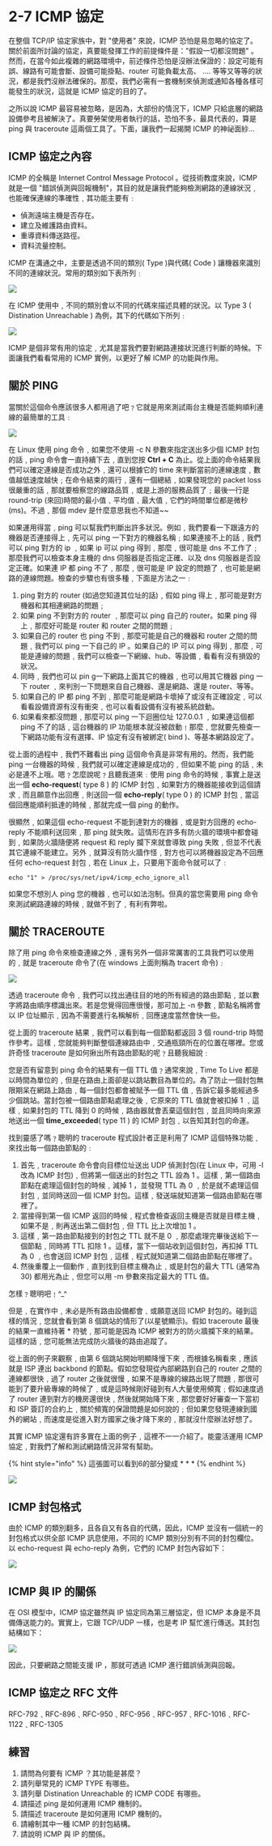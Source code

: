 # 2-7 ICMP 協定

在整個 TCP/IP 協定家族中，對 "使用者" 來說，ICMP 恐怕是易忽略的協定了。關於前面所討論的協定，真要能發揮工作的前提條件是："假設一切都沒問題" 。然而，在當今如此複雜的網路環境中，前述條件恐怕是沒辦法保證的：設定可能有誤、線路有可能會斷、設備可能掛點、router 可能負載太高、 .... 等等又等等的狀況，都是我們沒辦法確保的。那麼，我們必需有一套機制來偵測或通知各種各樣可能發生的狀況，這就是 ICMP 協定的目的了。

之所以說 ICMP 最容易被忽略，是因為，大部份的情況下，ICMP 只給底層的網路設備參考且被解決了。真要勞架使用者執行的話，恐怕不多，最具代表的，算是 ping 與 traceroute 這兩個工具了。下面，讓我們一起揭開 ICMP 的神祕面紗...

## **ICMP 協定之內容**

ICMP 的全稱是 Internet Control Message Protocol 。從技術教度來說，ICMP 就是一個 "錯誤偵測與回報機制"，其目的就是讓我們能夠檢測網路的連線狀況﹐也能確保連線的準確性﹐其功能主要有﹕

* 偵測遠端主機是否存在。
* 建立及維護路由資料。
* 重導資料傳送路徑。
* 資料流量控制。

ICMP 在溝通之中，主要是透過不同的類別\( Type \)與代碼\( Code \) 讓機器來識別不同的連線狀況。常用的類別如下表所列﹕

![](../.gitbook/assets/2-7_1.png)

在 ICMP 使用中﹐不同的類別會以不同的代碼來描述具體的狀況。以 Type 3 \( Distination Unreachable \) 為例，其下的代碼如下所列﹕

![](../.gitbook/assets/2-7_2.png)

  
ICMP 是個非常有用的協定﹐尤其是當我們要對網路連接狀況進行判斷的時候。下面讓我們看看常用的 ICMP 實例，以更好了解 ICMP 的功能與作用。

## **關於 PING**

當關於這個命令應該很多人都用過了吧﹖它就是用來測試兩台主機是否能夠順利連線的最簡單的工具﹕

![](../.gitbook/assets/2-7_3.png)

在 Linux 使用 ping 命令﹐如果您不使用 -c N 參數來指定送出多少個 ICMP 封包的話﹐ping 命令會一直持續下去﹐直到您按 **Ctrl + C** 為止。從上面的命令結果我們可以確定連線是否成功之外﹐還可以根據它的 time 來判斷當前的連線速度﹐數值越低速度越快﹔在命令結束的兩行﹐還有一個總結﹐如果發現您的 packet loss 很嚴重的話﹐那就要檢察您的線路品質﹐或是上游的服務品質了﹔最後一行是 round-trip \(來回\)時間的最小值﹑平均值﹑最大值﹐它們的時間單位都是微秒 \(ms\)。不過﹐那個 mdev 是什麼意思我也不知道~~

如果運用得當﹐ping 可以幫我們判斷出許多狀況。例如﹐我們要看一下跟遠方的機器是否連接得上﹐先可以 ping 一下對方的機器名稱﹔如果連接不上的話﹐我們可以 ping 對方的 ip ﹐如果 ip 可以 ping 得到﹐那麼﹐很可能是 dns 不工作了﹔那麼我們可以檢查本身主機的 dns 伺服器是否指定正確、以及 dns 伺服器是否設定正確。如果連 IP 都 ping 不了﹐那麼﹐很可能是 IP 設定的問題了﹐也可能是網路的連線問題。檢查的步驟也有很多種﹐下面是方法之一﹕

1. ping 對方的 router \(如過您知道其位址的話\)﹐假如 ping 得上﹐那可能是對方機器和其相連網路的問題﹔
2. 如果 ping 不到對方的 router ﹐那麼可以 ping 自己的 router。如果 ping 得上﹐那麼好可能是 router 和 router 之間的問題﹔
3. 如果自己的 router 也 ping 不到﹐那麼可能是自己的機器和 router 之間的問題﹐我們可以 ping 一下自己的 IP 。如果自己的 IP 可以 ping 得到﹐那麼﹐可能是連線的問題﹐我們可以檢查一下網線、hub、等設備﹐看看有沒有損毀的狀況。
4. 同時﹐我們也可以 pin g一下網路上面其它的機器﹐也可以用其它機器 ping 一下 router ﹐來判別一下問題來自自己機器、還是網路、還是 router、等等。
5. 如果自己的 IP 都 ping 不到﹐那麼可能是網路卡壞掉了或沒有正確設定﹐可以看看設備資源有沒有衝突﹐也可以看看設備有沒有被系統啟動。
6. 如果看來都沒問題﹐那麼可以 ping 一下迴圈位址 127.0.0.1 ﹐如果連這個都 ping 不了的話﹐這台機器的 IP 功能根本就沒被啟動﹗那麼﹐您就要先檢查一下網路功能有沒有選擇、IP 協定有沒有被綁定\( bind \)、等基本網路設定了。

從上面的過程中﹐我們不難看出 ping 這個命令真是非常有用的。然而，我們能 ping 一台機器的時候﹐我們就可以確定連線是成功的﹐但如果不能 ping 的話﹐未必是連不上哦。嗯﹖怎麼說呢﹖且聽我道來﹕使用 ping 命令的時候﹐事實上是送出一個 **echo-request**\( type 8 \) 的 ICMP 封包﹐如果對方的機器能接收到這個請求﹐而且願意作出回應﹐則送回一個 **echo-reply**\( type 0 \) 的 ICMP 封包﹐當這個回應能順利抵達的時候﹐那就完成一個 ping 的動作。

很顯然﹐如果這個 echo-request 不能到達對方的機器﹐或是對方回應的 echo-reply 不能順利送回來﹐那 ping 就失敗。這情形在許多有防火牆的環境中都會碰到﹐如果防火牆隨便將 request 和 reply 攔下來就會導致 ping 失敗﹐但並不代表其它連線不能建立。另外﹐就算沒有防火牆作怪﹐對方也可以將機器設定為不回應任何 echo-request 封包﹐若在 Linux 上，只要用下面命令就可以了﹕

`echo "1" > /proc/sys/net/ipv4/icmp_echo_ignore_all` 

如果您不想別人 ping 您的機器﹐也可以如法泡制。但真的當您需要用 ping 命令來測試網路連線的時候﹐就做不到了﹐有利有弊啦。

## **關於 TRACEROUTE**

除了用 ping 命令來檢查連線之外﹐還有另外一個非常厲害的工具我們可以使用的﹐就是 traceroute 命令了\(在 windows 上面則稱為 tracert 命令\)﹕

![](../.gitbook/assets/2-7_4.png)

透過 traceroute 命令﹐我們可以找出通往目的地的所有經過的路由節點﹐並以數字將路由順序標識出來。若是您覺得回應很慢，那可加上 -n 參數﹐節點名稱將會以 IP 位址顯示﹐因為不需要進行名稱解析﹐回應速度當然會快一些。

從上面的 traceroute 結果﹐我們可以看到每一個節點都返回 3 個 round-trip 時間作參考。這樣﹐您就能夠判斷整個連線路由中﹐交通瓶頸所在的位置在哪裡。您或許奇怪 traceroute 是如何揪出所有路由節點的呢﹖且聽我細說﹕

您是否有留意到 ping 命令的結果有一個 TTL 值﹖通常來說﹐Time To Live 都是以時間為單位的﹐但是在路由上面卻是以跳站數目為單位的。為了防止一個封包無限期呆在網路上路由﹐每一個封包都會被賦予一個 TTL 值﹐告訴它最多能經過多少個跳站。當封包被一個路由節點處理之後﹐它原來的 TTL 值就會被扣掉 1 ﹐這樣﹐如果封包的 TTL 降到 0 的時候﹐路由器就會丟棄這個封包﹐並且同時向來源地送出一個 **time\_exceeded**\( type 11 \) 的 ICMP 封包﹐以告知其封包的命運。

找到靈感了嗎﹖聰明的 traceroute 程式設計者正是利用了 ICMP 這個特殊功能﹐來找出每一個路由節點的﹕

1. 首先﹐traceroute 命令會向目標位址送出 UDP 偵測封包\(在 Linux 中，可用 -I 改為 ICMP 封包\)﹐但將第一個送出的封包之 TTL 設為 1 。這樣﹐第一個路由節點在處理這個封包的時候﹐減掉 1 ，並發現 TTL 為 0 ﹐於是就不處理這個封包﹐並同時送回一個 ICMP 封包。這樣﹐發送端就知道第一個路由節點在哪裡了。
2. 當接得到第一個 ICMP 返回的時候﹐程式會檢查返回主機是否就是目標主機﹐如果不是﹐則再送出第二個封包﹐但 TTL 比上次增加 1 。
3. 這樣﹐第一路由節點接到的封包之 TTL 就不是 0 ﹐那麼處理完畢後送給下一個節點﹐同時將 TTL 扣除 1 。這樣，當下一個站收到這個封包，再扣掉 TTL 為 0 ﹐也會送回 ICMP 封包﹐這樣﹐程式就知道第二個路由節點在哪裡了。
4. 然後重覆上一個動作﹐直到找到目標主機為止﹐或是封包的最大 TTL \(通常為 30\) 都用光為止﹐但您可以用 -m 參數來指定最大的 TTL 值。

怎樣﹖聰明吧﹗^\_^

但是﹐在實作中﹐未必是所有路由設備都會﹑或願意送回 ICMP 封包的。碰到這樣的情況﹐您就會看到第 8 個跳站的情形了\(以星號顯示\)。假如 traceroute 最後的結果一直維持著 \* 符號﹐那可能是因為 ICMP 被對方的防火牆攔下來的結果。這樣的話﹐您可能無法完成防火牆後的路由追蹤了。

從上面的例子來觀察﹐由第 6 個跳站開始明顯降慢下來﹐而根據名稱看來﹐應該就是 ISP 連出 backbond 的節點。假如您發現從內部網路到自己的 router 之間的連線都很快﹐過了 router 之後就很慢﹐如果不是專線的線路出現了問題﹐那很可能到了要升級專線的時候了﹐或是這時候剛好碰到有人大量使用頻寬﹔假如速度過了 router 連到對方的機房還很快﹐然後就開始降下來﹐那您要好好審查一下當初和 ISP 簽訂的合約上﹐關於頻寬的保證問題是如何說的﹔但如果您發現連線到國外的網站﹐而速度是從進入對方國家之後才降下來的﹐那就沒什麼辦法好想了。

其實 ICMP 協定還有許多實在上面的例子﹐這裡不一一介紹了。能靈活運用 ICMP 協定﹐對我們了解和測試網路情況非常有幫助。

{% hint style="info" %}
這張圖可以看到6的部分變成 \* \* \* 
{% endhint %}

![](../.gitbook/assets/2-7_5.png)

## **ICMP 封包格式**

由於 ICMP 的類別翻多，且各自又有各自的代碼，因此，ICMP 並沒有一個統一的封包格式以供全部 ICMP 訊息使用，不同的 ICMP 類別分別有不同的封包欄位。以 echo-request 與 echo-reply 為例，它們的 ICMP 封包內容如下：

![](../.gitbook/assets/2-7_6.png)

## **ICMP 與 IP 的關係**

在 OSI 模型中，ICMP 協定雖然與 IP 協定同為第三層協定，但 ICMP 本身是不具備傳送能力的。實實上，它跟 TCP/UDP 一樣，也是考 IP 幫忙進行傳送。其封包結構如下：

![](../.gitbook/assets/2-7_7.png)

因此，只要網路之間能支援 IP ，那就可透過 ICMP 進行錯誤偵測與回報。

## **ICMP 協定之 RFC 文件**

RFC-792﹑RFC-896﹑RFC-950﹑RFC-956﹑RFC-957﹑RFC-1016﹑RFC-1122﹑RFC-1305

## 練習

1. 請問為何要有 ICMP ？其功能是甚麼？
2. 請列舉常見的 ICMP TYPE 有哪些。
3. 請列舉 Distination Unreachable 的 ICMP CODE 有哪些。
4. 請描述 ping 是如何運用 ICMP 機制的。
5. 請描述 traceroute 是如何運用 ICMP 機制的。
6. 請繪制其中一種 ICMP 的封包結構。
7. 請說明 ICMP 與 IP 的關係。

